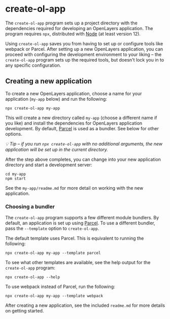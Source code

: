 # create-ol-app

The `create-ol-app` program sets up a project directory with the dependencies required for developing an OpenLayers application.  The program requires `npx`, distributed with [Node](https://nodejs.org/) (at least version 12).

Using `create-ol-app` saves you from having to set up or configure tools like webpack or Parcel.  After setting up a new OpenLayers application, you can proceed with configuring the development environment to your liking – the `create-ol-app` program sets up the required tools, but doesn't lock you in to any specific configuration.

## Creating a new application

To create a new OpenLayers application, choose a name for your application (`my-app` below) and run the following:

    npx create-ol-app my-app

This will create a new directory called `my-app` (choose a different name if you like) and install the dependencies for OpenLayers application development.  By default, [Parcel](https://www.npmjs.com/package/parcel) is used as a bundler.  See below for other options.

*💡 Tip – if you run `npx create-ol-app` with no additional arguments, the new application will be set up in the current directory.*

After the step above completes, you can change into your new application directory and start a development server:

    cd my-app
    npm start

See the `my-app/readme.md` for more detail on working with the new application.

### Choosing a bundler

The `create-ol-app` program supports a few different module bundlers.  By default, an application is set up using [Parcel](https://www.npmjs.com/package/parcel).  To use a different bundler, pass the `--template` option to `create-ol-app`.

The default template uses Parcel.  This is equivalent to running the following:

    npx create-ol-app my-app --template parcel

To see what other templates are available, see the help output for the `create-ol-app` program:

    npx create-ol-app --help

To use webpack instead of Parcel, run the following:

    npx create-ol-app my-app --template webpack

After creating a new application, see the included `readme.md` for more details on getting started.
